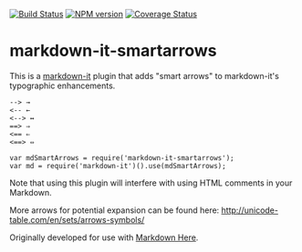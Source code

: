 [![Build Status](https://travis-ci.org/adam-p/markdown-it-smartarrows.svg?branch=master)](https://travis-ci.org/adam-p/markdown-it-smartarrows)
[![NPM version](https://img.shields.io/npm/v/markdown-it-footnote.svg?style=flat)](https://www.npmjs.org/package/markdown-it-footnote)
[![Coverage Status](https://coveralls.io/repos/adam-p/markdown-it-smartarrows/badge.svg)](https://coveralls.io/r/adam-p/markdown-it-smartarrows)


# markdown-it-smartarrows

This is a [markdown-it](https://github.com/markdown-it/markdown-it) plugin that adds "smart arrows" to markdown-it's typographic enhancements.

```
--> →
<-- ←
<--> ↔
==> ⇒
<== ⇐
<==> ⇔
```

```
var mdSmartArrows = require('markdown-it-smartarrows');
var md = require('markdown-it')().use(mdSmartArrows);
```

Note that using this plugin will interfere with using HTML comments in your Markdown. 

More arrows for potential expansion can be found here:
http://unicode-table.com/en/sets/arrows-symbols/

Originally developed for use with [Markdown Here](https://github.com/adam-p/markdown-here).
